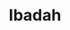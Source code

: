 ---
title: "Ibadah"
subtitle: ""
# meta description
description: "Information about Ibadah"
draft: false
---